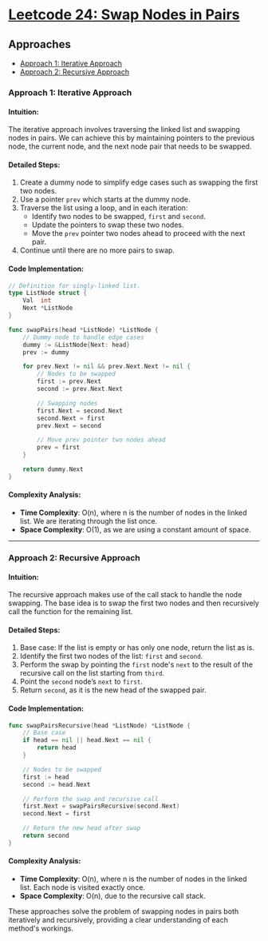 # [Leetcode 24: Swap Nodes in Pairs](https://leetcode.com/problems/swap-nodes-in-pairs/)

## Approaches
- [Approach 1: Iterative Approach](#approach-1-iterative-approach)
- [Approach 2: Recursive Approach](#approach-2-recursive-approach)

### Approach 1: Iterative Approach

#### Intuition:
The iterative approach involves traversing the linked list and swapping nodes in pairs. We can achieve this by maintaining pointers to the previous node, the current node, and the next node pair that needs to be swapped.

#### Detailed Steps:
1. Create a dummy node to simplify edge cases such as swapping the first two nodes.
2. Use a pointer `prev` which starts at the dummy node.
3. Traverse the list using a loop, and in each iteration:
   - Identify two nodes to be swapped, `first` and `second`.
   - Update the pointers to swap these two nodes.
   - Move the `prev` pointer two nodes ahead to proceed with the next pair.
4. Continue until there are no more pairs to swap.

#### Code Implementation:
```go
// Definition for singly-linked list.
type ListNode struct {
    Val  int
    Next *ListNode
}

func swapPairs(head *ListNode) *ListNode {
    // Dummy node to handle edge cases
    dummy := &ListNode{Next: head}
    prev := dummy

    for prev.Next != nil && prev.Next.Next != nil {
        // Nodes to be swapped
        first := prev.Next
        second := prev.Next.Next

        // Swapping nodes
        first.Next = second.Next
        second.Next = first
        prev.Next = second

        // Move prev pointer two nodes ahead
        prev = first
    }

    return dummy.Next
}
```

#### Complexity Analysis:
- **Time Complexity**: O(n), where n is the number of nodes in the linked list. We are iterating through the list once.
- **Space Complexity**: O(1), as we are using a constant amount of space.

---

### Approach 2: Recursive Approach

#### Intuition:
The recursive approach makes use of the call stack to handle the node swapping. The base idea is to swap the first two nodes and then recursively call the function for the remaining list.

#### Detailed Steps:
1. Base case: If the list is empty or has only one node, return the list as is.
2. Identify the first two nodes of the list: `first` and `second`.
3. Perform the swap by pointing the `first` node's `next` to the result of the recursive call on the list starting from `third`.
4. Point the `second` node’s `next` to `first`.
5. Return `second`, as it is the new head of the swapped pair.

#### Code Implementation:
```go
func swapPairsRecursive(head *ListNode) *ListNode {
    // Base case
    if head == nil || head.Next == nil {
        return head
    }

    // Nodes to be swapped
    first := head
    second := head.Next

    // Perform the swap and recursive call
    first.Next = swapPairsRecursive(second.Next)
    second.Next = first

    // Return the new head after swap
    return second
}
```

#### Complexity Analysis:
- **Time Complexity**: O(n), where n is the number of nodes in the linked list. Each node is visited exactly once.
- **Space Complexity**: O(n), due to the recursive call stack. 

These approaches solve the problem of swapping nodes in pairs both iteratively and recursively, providing a clear understanding of each method's workings.

